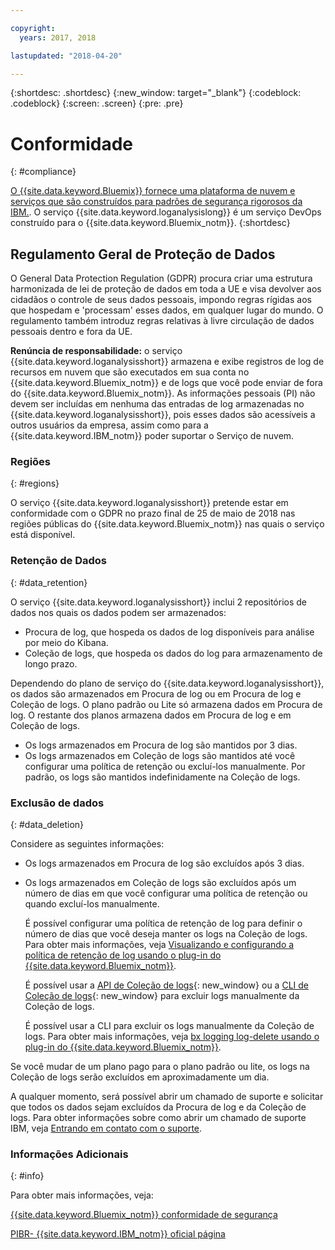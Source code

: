 ```yaml
---

copyright:
  years: 2017, 2018

lastupdated: "2018-04-20"

---
```



{:shortdesc: .shortdesc}
{:new_window: target="_blank"}
{:codeblock: .codeblock}
{:screen: .screen}
{:pre: .pre}


# Conformidade
{: #compliance}

[O {{site.data.keyword.Bluemix}} fornece uma plataforma de nuvem e serviços que são construídos para padrões de segurança rigorosos da IBM.](/docs/security/compliance.html#compliance). O serviço {{site.data.keyword.loganalysislong}} é um serviço DevOps construído para o {{site.data.keyword.Bluemix_notm}}.
{:shortdesc}


## Regulamento Geral de Proteção de Dados

O General Data Protection Regulation (GDPR) procura criar uma estrutura harmonizada de lei de proteção de dados em toda a UE e visa devolver aos cidadãos o controle de seus dados pessoais, impondo regras rígidas aos que hospedam e 'processam' esses dados, em qualquer lugar do mundo. O regulamento também introduz regras relativas à livre circulação de dados pessoais dentro e fora da UE. 

**Renúncia de responsabilidade:** o serviço {{site.data.keyword.loganalysisshort}} armazena e exibe registros de log de recursos em nuvem que são executados em sua conta no {{site.data.keyword.Bluemix_notm}} e de logs que você pode enviar de fora do {{site.data.keyword.Bluemix_notm}}. As informações pessoais (PI) não devem ser incluídas em nenhuma das entradas de log armazenadas no {{site.data.keyword.loganalysisshort}}, pois esses dados são acessíveis a outros usuários da empresa, assim como para a {{site.data.keyword.IBM_notm}} poder suportar o Serviço de nuvem.

### Regiões
{: #regions}

O serviço {{site.data.keyword.loganalysisshort}} pretende estar em conformidade com o GDPR no prazo final de 25 de maio de 2018 nas regiões públicas do {{site.data.keyword.Bluemix_notm}} nas quais o serviço está disponível.


### Retenção de Dados
{: #data_retention}

O serviço {{site.data.keyword.loganalysisshort}} inclui 2 repositórios de dados nos quais os dados podem ser armazenados: 

* Procura de log, que hospeda os dados de log disponíveis para análise por meio do Kibana.
* Coleção de logs, que hospeda os dados do log para armazenamento de longo prazo.

Dependendo do plano de serviço do {{site.data.keyword.loganalysisshort}}, os dados são armazenados em Procura de log ou em Procura de log e Coleção de logs. O plano padrão ou Lite só armazena dados em Procura de log. O restante dos planos armazena dados em Procura de log e em Coleção de logs.

* Os logs armazenados em Procura de log são mantidos por 3 dias.
* Os logs armazenados em Coleção de logs são mantidos até você configurar uma política de retenção ou excluí-los manualmente. Por padrão, os logs são mantidos indefinidamente na Coleção de logs.



### Exclusão de dados
{: #data_deletion}

Considere as seguintes informações:

* Os logs armazenados em Procura de log são excluídos após 3 dias.

* Os logs armazenados em Coleção de logs são excluídos após um número de dias em que você configurar uma política de retenção ou quando excluí-los manualmente. 

    É possível configurar uma política de retenção de log para definir o número de dias que você deseja manter os logs na Coleção de logs. Para obter mais informações, veja [Visualizando e configurando a política de retenção de log usando o plug-in do {{site.data.keyword.Bluemix_notm}}](/docs/services/CloudLogAnalysis/how-to/manage-logs/configuring_retention_policy_cloud.html#configuring_retention_policy).

    É possível usar a [API de Coleção de logs](https://console.bluemix.net/apidocs/948-ibm-cloud-log-collection-api?&language=node&env_id=ibm%3Ayp%3Aus-south#introduction){: new_window} ou a [CLI de Coleção de logs](/docs/services/CloudLogAnalysis/reference/log_analysis_cli_cloud.html#log_analysis_cli){: new_window} para excluir logs manualmente da Coleção de logs. 

    É possível usar a CLI para excluir os logs manualmente da Coleção de logs. Para obter mais informações, veja [bx logging log-delete usando o plug-in do {{site.data.keyword.Bluemix_notm}}](/docs/services/CloudLogAnalysis/how-to/manage-logs/deleting_logs_cloud.html#deleting_logs).


Se você mudar de um plano pago para o plano padrão ou lite, os logs na Coleção de logs serão excluídos em aproximadamente um dia.

A qualquer momento, será possível abrir um chamado de suporte e solicitar que todos os dados sejam excluídos da Procura de log e da Coleção de logs. Para obter informações sobre como abrir um chamado de suporte IBM, veja [Entrando em contato com o suporte](https://www.{DomainName}/docs/support/index.html#contacting-support).



### Informações Adicionais
{: #info}

Para obter mais informações, veja:

[{{site.data.keyword.Bluemix_notm}} conformidade de segurança](/docs/security/compliance.html#compliance)

[PIBR- {{site.data.keyword.IBM_notm}} oficial página](https://www.ibm.com/data-responsibility/gdpr/)



